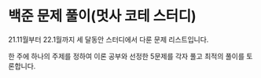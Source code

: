 # 백준 문제 풀이(멋사 코테 스터디)
21.11월부터 22.1월까지 세 달동안 스터디에서 다룬 문제 리스트입니다.

한 주에 하나의 주제를 정하여 이론 공부와 선정한 5문제를 각자 풀고 최적의 풀이를 토론합니다. 


